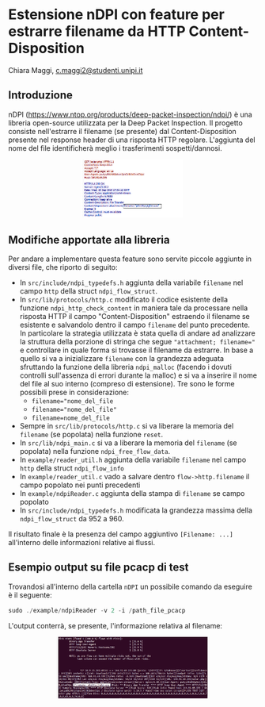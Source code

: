 # Estensione nDPI con feature per estrarre filename da HTTP Content-Disposition
Chiara Maggi, <c.maggi2@studenti.unipi.it>

## Introduzione 
nDPI (https://www.ntop.org/products/deep-packet-inspection/ndpi/) è una libreria open-source utilizzata per la Deep Packet Inspection. Il progetto consiste nell'estrarre il filename (se presente) dal Content-Disposition presente nel response header di una risposta HTTP regolare. L'aggiunta del nome del file identificherà meglio i trasferimenti sospetti/dannosi.
<p align="center">
  <img src="./immagini/http_example.png" width="40%" height="20%">
</p>

## Modifiche apportate alla libreria
Per andare a implementare questa feature sono servite piccole aggiunte in diversi file, che riporto di seguito:
- In `src/include/ndpi_typedefs.h` aggiunta della variabile `filename` nel campo `http` della struct `ndpi_flow_struct`.
- In `src/lib/protocols/http.c` modificato il codice esistente della funzione `ndpi_http_check_content` in maniera tale da processare nella risposta HTTP il campo "Content-Disposition" estraendo il filename se esistente e salvandolo dentro il campo `filename` del punto precedente. In particolare la strategia utilizzata è stata quella di andare ad analizzare la struttura della porzione di stringa che segue `"attachment; filename="` e controllare in quale forma si trovasse il filename da estrarre. In base a quello si va a inizializzare `filename` con la grandezza adeguata sfruttando la funzione della libreria `ndpi_malloc` (facendo i dovuti controlli sull'assenza di errori durante la malloc) e si va a inserire il nome del file al suo interno (compreso di estensione). Tre sono le forme possibili prese in considerazione:
    - `filename="nome_del_file`
    - `filename="nome_del_file"`
    - `filename=nome_del_file`
- Sempre in `src/lib/protocols/http.c` si va liberare la memoria del `filename` (se popolata) nella funzione `reset`.
- In `src/lib/ndpi_main.c` si va a liberare la memoria del `filename` (se popolata) nella funzione `ndpi_free_flow_data`.
- In `example/reader_util.h` aggiunta della variabile `filename` nel campo `http` della struct `ndpi_flow_info`
- In `example/reader_util.c` vado a salvare dentro `flow->http.filename` il campo popolato nei punti precedenti
- In `example/ndpiReader.c` aggiunta della stampa di `filename` se campo popolato
- In `src/include/ndpi_typedefs.h` modificata la grandezza massima della `ndpi_flow_struct` da 952 a 960.

Il risultato finale è la presenza del campo aggiuntivo `[Filename: ...]` all'interno delle informazioni relative ai flussi.

## Esempio output su file pcacp di test
Trovandosi all'interno della cartella `nDPI` un possibile comando da eseguire è il seguente:
```c
sudo ./example/ndpiReader -v 2 -i /path_file_pcacp
```
L'output conterrà, se presente, l'informazione relativa al filename:
<p align="center">
  <img src="./immagini/filename_example.png" width="60%" height="30%">
</p>



